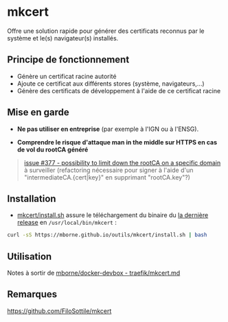 # mkcert

Offre une solution rapide pour générer des certificats reconnus par le système et le(s) navigateur(s) installés.

## Principe de fonctionnement

* Génère un certificat racine autorité
* Ajoute ce certificat aux différents stores (système, navigateurs,...)
* Génère des certificats de développement à l'aide de ce certificat racine

## Mise en garde

* **Ne pas utiliser en entreprise** (par exemple à l'IGN ou à l'ENSG).

* **Comprendre le risque d'attaque man in the middle sur HTTPS en cas de vol du rootCA généré**

> [issue #377 - possibility to limit down the rootCA on a specific domain](https://github.com/FiloSottile/mkcert/issues/377) à surveiller (refactoring nécessaire pour signer à l'aide d'un "intermediateCA.{cert|key}" en supprimant "rootCA.key"?)

## Installation

* [mkcert/install.sh](install.sh) assure le téléchargement du binaire du [la dernière release](https://github.com/FiloSottile/mkcert/releases/latest) en `/usr/local/bin/mkcert` :

```bash
curl -sS https://mborne.github.io/outils/mkcert/install.sh | bash
```

## Utilisation

Notes à sortir de [mborne/docker-devbox - traefik/mkcert.md](https://github.com/mborne/docker-devbox/blob/8304f8a6a1ea195b5f099e2ecbd89c0fba70f54c/traefik/mkcert.md)

## Remarques

<https://github.com/FiloSottile/mkcert>
